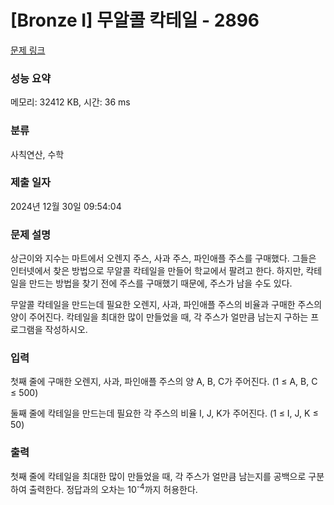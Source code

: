 # [Bronze I] 무알콜 칵테일 - 2896 

[문제 링크](https://www.acmicpc.net/problem/2896) 

### 성능 요약

메모리: 32412 KB, 시간: 36 ms

### 분류

사칙연산, 수학

### 제출 일자

2024년 12월 30일 09:54:04

### 문제 설명

<p>상근이와 지수는 마트에서 오렌지 주스, 사과 주스, 파인애플 주스를 구매했다. 그들은 인터넷에서 찾은 방법으로 무알콜 칵테일을 만들어 학교에서 팔려고 한다. 하지만, 칵테일을 만드는 방법을 찾기 전에 주스를 구매했기 때문에, 주스가 남을 수도 있다.</p>

<p>무알콜 칵테일을 만드는데 필요한 오렌지, 사과, 파인애플 주스의 비율과 구매한 주스의 양이 주어진다. 칵테일을 최대한 많이 만들었을 때, 각 주스가 얼만큼 남는지 구하는 프로그램을 작성하시오.</p>

### 입력 

 <p>첫째 줄에 구매한 오렌지, 사과, 파인애플 주스의 양 A, B, C가 주어진다. (1 ≤ A, B, C ≤ 500)</p>

<p>둘째 줄에 칵테일을 만드는데 필요한 각 주스의 비율 I, J, K가 주어진다. (1 ≤ I, J, K ≤ 50)</p>

### 출력 

 <p>첫째 줄에 칵테일을 최대한 많이 만들었을 때, 각 주스가 얼만큼 남는지를 공백으로 구분하여 출력한다. 정답과의 오차는 10<sup>-4</sup>까지 허용한다.</p>

